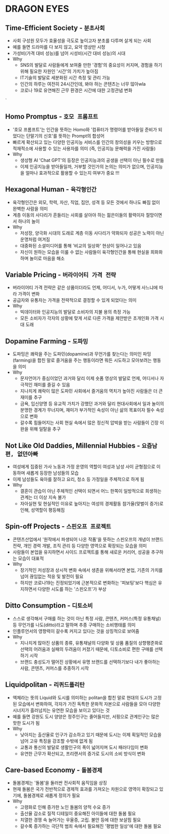 # DRAGON EYES

## Time-Efficient Society - `분초사회`
- 사회 구성원 모두가 효율성을 극도로 높이고자 분초를 다투며 살게 되는 사회 
- 예를 들면 드라마를 다 보지 않고, 요약 영상만 시청
- 가성비(가격 대비 성능)를 넘어 시성비(시간 대비 성능)의 시대 
- Why
  - SNS의 발달로 사람들에게 보여줄 만한 '경험'의 중요성이 커지며, 경험을 하기 위해 필요한 자원인 '시간'의 가치가 높아짐 
  - IT기술의 발달로 세분화된 시간 측정 및 관리 가능
  - 인간의 하루는 여전히 24시간인데, 봐야 하는 콘텐츠는 너무 많아wla
  - 코로나 19로 유연해진 근무 환경은 시간에 대한 고정관념 변화

`
## Homo Promptus - `호모 프롬프트`
- '호모 프롬프트'는 인간을 뜻하는 Homo와 '컴퓨터가 명령어를 받아들일 준비가 되었다는 단말기의 신호'를 뜻하는 Prompt의 합성어
- 빠르게 확산되고 있는 다양한 인공지능 서비스를 인간의 창의성을 키우는 방향으로 적재적소에 사용할 수 있는 사용자를 의미 (즉, 인공지능 문해력을 가진 사람들)
- Why
  - 생성형 AI 'Chat GPT'의 등장은 인공지능과의 공생을 선택이 아닌 필수로 만듦
  - 이제 인공지능을 받아들일까, 거부할 것인가의 논의는 의미가 없으며, 인공지능을 얼마나 효과적으로 활용할 수 있는지 여부가 중요 !!!



## Hexagonal Human - `육각형인간`
- 육각형인간은 외모, 학력, 자산, 직업, 집안, 성격 등 모든 것에서 하나도 빠짐 없이 완벽한 사람을 의미
- 계층 이동의 사다리가 흔들리는 사회를 살아야 하는 젊은이들의 활력이자 절망이면서 하나의 놀이
- Why
  - 저성장, 양극화 시대의 도래로 계층 이동 사다리가 약화되자 성공은 노력이 아닌 운명처럼 여겨짐
  - 대중화된 소셜미디어를 통해 '비교의 일상화' 현상이 일어나고 있음
  - 자신이 원하는 모습을 이룰 수 없는 사람들이 육각형인간을 통해 현실을 희화화하며 놀이로 마음을 해소




## Variable Pricing - `버라이어티 가격 전략`
- 버라이어티 가격 전략은 같은 상품이더라도 언제, 어디서, 누가, 어떻게 사느냐에 따라 가격이 변화
- 공급자와 유통자는 가격을 전략적으로 결정할 수 있게 되었다는 의미
- Why
  - 빅데이터와 인공지능의 발달로 소비자의 지불 용의 측정 가능
  - 모든 소비자가 각자의 상황에 맞게 서로 다른 가격을 제안받은 초개인화 가격 시대 도래 



## Dopamine Farming - `도파밍`
- 도파밍은 쾌락을 주는 도파민(dopamine)과 무언가를 찾는다는 의미인 파밍(farming)을 합친 말로 즐거움을 주는 행동이라면 뭐든 시도하고 모아보려는 행동을 의미
- Why
  - 문자언어가 중심이었던 과거와 달리 이제 숏폼 영상의 발달로 언제, 어디서나 자극적인 재미를 즐길 수 있음
  - 지나치게 쾌락이 많은 도파민 사회에서 즐거움의 역치가 높아진 사람들은 더 큰 재미를 추구 
  - 금욕, 입신양명 등 유교적 가치가 강했던 과거와 달리 현대사회에서 일과 놀이의 분명한 경계가 무너지며, 재미가 부가적인 속성이 아닌 삶의 목표이자 필수 속성으로 변화
  - 갈수록 힘들어지는 사회 현실 속에서 많은 정신적 압박을 받는 사람들이 긴장 이완을 위해 일탈을 추구


## Not Like Old Daddies, Millennial Hubbies - `요즘남편, 없던아빠`
- 여성에게 집중된 가사 노동과 가정 운영의 역할이 여성과 남성 사이 균형점으로 이동하며 새롭게 등장한 남성들의 모습
- 이제 남성들도 육아를 잘하고 요리, 청소 등 가정일을 주체적으로 하게 됨 
- Why
  - 결혼이 관습이 아닌 주체적인 선택이 되면서 어느 한쪽이 일방적으로 희생하는 관계는 더 이상 지속 불가
  - 자아실현 및 현실적인 이유로 높아지는 여성의 경제활동 참가율(맞벌이 증가)로 인해, 성역할이 평등해짐



## Spin-off Projects - `스핀오프 프로젝트`
- 콘텐츠산업에서 '원작에서 파생되어 나온 작품'을 뜻하는 스핀오프의 개념이 브랜드 전략, 개인 경력 개발, 조직 관리 등 다양한 영역으로 확장되는 모습을 의미
- 사람들이 본업을 유지하면서 사이드 프로젝트를 통해 새로운 커리어, 성공을 추구하는 모습이 대표적
- Why
  - 장기적인 저성장과 상시적 변화 속에서 생존을 위해서라면 본업, 기존의 가치를 넘어 끊임없는 적응 및 발전이 필요
  - 하지만 코로나19는 진정되었기에 근본적으로 변화하는 '피보팅'보다 핵심은 유지하면서 다양한 시도를 하는 '스핀오프'가 부상



## Ditto Consumption - `디토소비`
- 스스로 생각해서 구매를 하는 것이 아닌 특정 사람, 콘텐츠, 커머스(특정 유통채널) 등 무언가를 나도(ditto)라고 말하며 추종 구매하는 소비행태를 의미
- 인플루언서의 영향력이 갈수록 커지고 있다는 것을 상징적으로 보여줌
- Why
  - 지나치게 많아진 상품의 종류, 유통채널의 다양화 및 상품 품질의 상향평준화로 선택의 어려움과 실패의 두려움이 커졌기 때문에, 디토소비로 편한 구매를 선택하기 시작
  - 브랜드 충성도가 떨어진 상황에서 유명 브랜드를 선택하기보다 내가 좋아하는 사람, 콘텐츠, 커머스를 추종하기 시작


## Liquidpolitan - `리퀴드폴리탄`
- 액체라는 뜻의 Liquid와 도시를 의미하는 politan을 합친 말로 현대의 도시가 고정된 모습에서 변화하여, 각자가 가진 독특한 문화적 자본으로 사람들을 모아 다양한 시너지가 흘러넘치는 유연한 모습을 보이고 있다는 것
- 예를 들면 강원도 도시 양양은 정주인구는 줄어들지만, 서핑으로 관계인구는 많은 핫한 도시가 됨
- Why
  - 낮아지는 출산율로 인구가 감소하고 있기 때문에 도시는 이제 획일적인 모습을 넘어 고유 특징을 강조할 수밖에 없게 됨
  - 교통과 통신의 발달로 생활인구의 폭이 넓어지며 도시 패러다임이 변화
  - 유연한 근무가 확산되고, 프리랜서의 증가로 도시의 소비 방식이 변화


## Care-based Economy - `돌봄경제`
- 돌봄경제는 '돌봄'을 둘러싼 전사회적 움직임을 상징
- 현재 돌봄은 국가 전반적으로 경제적 효과를 가져오는 차원으로 영역이 확장되고 있기에, 돌봄경제로 새롭게 정의가 필요
- Why
  - 고령화로 인해 증가한 노인 돌봄의 양적 수요 증가
  - 출산율 감소로 질적 디테일이 중요해진 아이들에 대한 돌봄 필요
  - 치열한 경쟁 속 늘어가는 우울증, 고립. 불안 등에 대한 보살핌 필요
  - 갈수록 증가하는 극단적 범죄 속에서 필요해진 '평범한 일상'에 대한 돌봄 필요